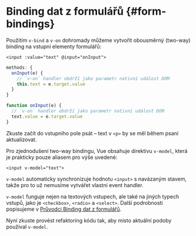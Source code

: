 # Binding dat z formulářů {#form-bindings}

Použitím `v-bind` a `v-on` dohromady můžeme vytvořit obousměrný (two-way) binding na vstupní elementy formulářů:

```vue-html
<input :value="text" @input="onInput">
```

<div class="options-api">

```js
methods: {
  onInput(e) {
    // `v-on` handler obdrží jako parametr nativní událost DOM
    this.text = e.target.value
  }
}
```

</div>

<div class="composition-api">

```js
function onInput(e) {
  // `v-on` handler obdrží jako parametr nativní událost DOM
  text.value = e.target.value
}
```

</div>

Zkuste začít do vstupního pole psát – text v `<p>` by se měl během psaní aktualizovat.

Pro zjednodušení two-way bindingu, Vue obsahuje direktivu `v-model`, která je prakticky pouze aliasem pro výše uvedené:

```vue-html
<input v-model="text">
```

`v-model` automaticky synchronizuje hodnotu `<input>` s navázaným stavem, takže pro to už nemusíme vytvářet vlastní event handler.

`v-model` funguje nejen na textových vstupech, ale také na jiných typech vstupů, jako je `<checkbox>`, `<radio>` a `<select>`. Další podrobnosti popisujeme v <a target="_blank" href="/guide/essentials/forms.html">Průvodci Binding dat z formulářů</a>.

Nyní zkuste provést refaktoring kódu tak, aby místo aktuální podoby používal `v-model`.
